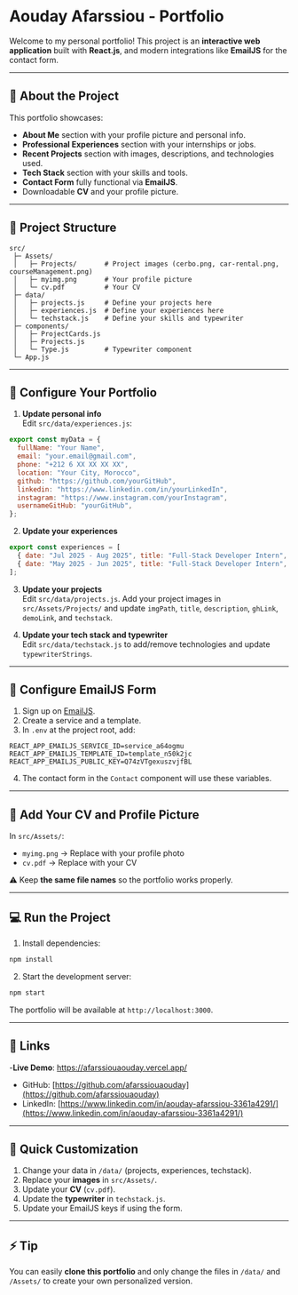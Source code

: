 # Aouday Afarssiou - Portfolio

Welcome to my personal portfolio! This project is an **interactive web application** built with **React.js**, and modern integrations like **EmailJS** for the contact form.

---

## 🚀 About the Project

This portfolio showcases:

- **About Me** section with your profile picture and personal info.
- **Professional Experiences** section with your internships or jobs.
- **Recent Projects** section with images, descriptions, and technologies used.
- **Tech Stack** section with your skills and tools.
- **Contact Form** fully functional via **EmailJS**.
- Downloadable **CV** and your profile picture.

---

## 📂 Project Structure

```
src/
 ├─ Assets/
 │   ├─ Projects/       # Project images (cerbo.png, car-rental.png, courseManagement.png)
 │   ├─ myimg.png       # Your profile picture
 │   └─ cv.pdf          # Your CV
 ├─ data/
 │   ├─ projects.js     # Define your projects here
 │   ├─ experiences.js  # Define your experiences here
 │   └─ techstack.js    # Define your skills and typewriter
 ├─ components/
 │   ├─ ProjectCards.js
 │   ├─ Projects.js
 │   └─ Type.js         # Typewriter component
 └─ App.js
```

---

## 🔧 Configure Your Portfolio

1. **Update personal info**  
   Edit `src/data/experiences.js`:

```javascript
export const myData = {
  fullName: "Your Name",
  email: "your.email@gmail.com",
  phone: "+212 6 XX XX XX XX",
  location: "Your City, Morocco",
  github: "https://github.com/yourGitHub",
  linkedin: "https://www.linkedin.com/in/yourLinkedIn",
  instagram: "https://www.instagram.com/yourInstagram",
  usernameGitHub: "yourGitHub",
};
```

2. **Update your experiences**  

```javascript
export const experiences = [
  { date: "Jul 2025 - Aug 2025", title: "Full-Stack Developer Intern", company: "LambdaSoft" },
  { date: "May 2025 - Jun 2025", title: "Full-Stack Developer Intern", company: "CERBO" },
];
```

3. **Update your projects**  
Edit `src/data/projects.js`. Add your project images in `src/Assets/Projects/` and update `imgPath`, `title`, `description`, `ghLink`, `demoLink`, and `techstack`.  

4. **Update your tech stack and typewriter**  
Edit `src/data/techstack.js` to add/remove technologies and update `typewriterStrings`.

---

## 📩 Configure EmailJS Form

1. Sign up on [EmailJS](https://www.emailjs.com/).
2. Create a service and a template.
3. In `.env` at the project root, add:

```
REACT_APP_EMAILJS_SERVICE_ID=service_a64ogmu
REACT_APP_EMAILJS_TEMPLATE_ID=template_n50k2jc
REACT_APP_EMAILJS_PUBLIC_KEY=Q74zVTgexuszvjfBL
```

4. The contact form in the `Contact` component will use these variables.

---

## 📝 Add Your CV and Profile Picture

In `src/Assets/`:

- `myimg.png` → Replace with your profile photo
- `cv.pdf` → Replace with your CV

⚠️ Keep **the same file names** so the portfolio works properly.

---

## 💻 Run the Project

1. Install dependencies:

```bash
npm install
```

2. Start the development server:

```bash
npm start
```

The portfolio will be available at `http://localhost:3000`.

---

## 🔗 Links

-**Live Demo**: <https://afarssiouaouday.vercel.app/>
- GitHub: [https://github.com/afarssiouaouday](https://github.com/afarssiouaouday)
- LinkedIn: [https://www.linkedin.com/in/aouday-afarssiou-3361a4291/](https://www.linkedin.com/in/aouday-afarssiou-3361a4291/)

---

## 📝 Quick Customization

1. Change your data in `/data/` (projects, experiences, techstack).
2. Replace your **images** in `src/Assets/`.
3. Update your **CV** (`cv.pdf`).
4. Update the **typewriter** in `techstack.js`.
5. Update your EmailJS keys if using the form.

---

## ⚡ Tip

You can easily **clone this portfolio** and only change the files in `/data/` and `/Assets/` to create your own personalized version.

